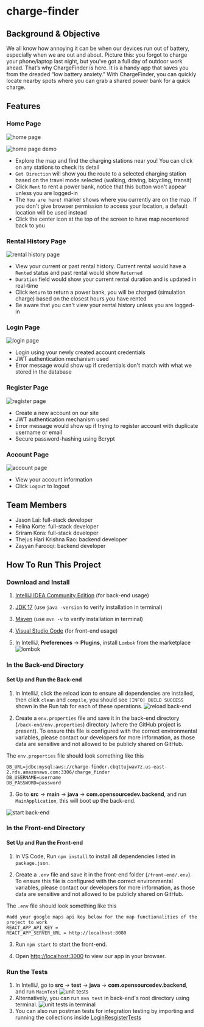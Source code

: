 # charge-finder

## Background & Objective
We all know how annoying it can be when our devices run out of battery, especially when we are out and about. Picture this: you forgot to charge your phone/laptop last night, but you’ve got a full day of outdoor work ahead. That’s why ChargeFinder is here. It is a handy app that saves you from the dreaded “low battery anxiety.” With ChargeFinder, you can quickly locate nearby spots where you can grab a shared power bank for a quick charge.

## Features
### Home Page
![home page](documentation/home%20page.png)

![home page demo](documentation/home%20page%20demo.png)

- Explore the map and find the charging stations near you! You can click on any stations to check its detail
- `Get Direction` will show you the route to a selected charging station based on the travel mode selected (walking, driving, bicycling, transit)
- Click `Rent` to rent a power bank, notice that this button won't appear unless you are logged-in
- The `You are here!` marker shows where you currently are on the map. If you don't give browser permission to access your location, a default location will be used instead
- Click the center icon at the top of the screen to have map recentered back to you

### Rental History Page
![rental history page](documentation/rental%20history%20page.png)

- View your current or past rental history. Current rental would have a `Rented` status and past rental would show `Returned`
- `Duration` field would show your current rental duration and is updated in real-time
- Click `Return` to return a power bank, you will be charged (simulation charge) based on the closest hours you have rented
- Be aware that you can't view your rental history unless you are logged-in

### Login Page
![login page](documentation/login%20page.png)

- Login using your newly created account credentials
- JWT authentication mechanism used
- Error message would show up if credentials don't match with what we stored in the database

### Register Page
![register page](documentation/register%20page.png)

- Create a new account on our site
- JWT authentication mechanism used
- Error message would show up if trying to register account with duplicate username or email
- Secure password-hashing using Bcrypt

### Account Page
![account page](documentation/account%20page.png)

- View your account information
- Click `Logout` to logout

## Team Members
- Jason Lai: full-stack developer
- Felina Korte: full-stack developer
- Sriram Kora: full-stack developer
- Thejus Hari Krishna Rao: backend developer
- Zayyan Farooqi: backend developer

## How To Run This Project
### Download and Install
1. [IntelliJ IDEA Community Edition](https://www.jetbrains.com/idea/download) (for back-end usage)

2. [JDK 17](https://www.oracle.com/java/technologies/javase/jdk17-archive-downloads.html) (use `java -version` to verify installation in terminal)

3. [Maven](https://maven.apache.org/download.cgi) (use `mvn -v` to verify installation in terminal)

4. [Visual Studio Code](https://code.visualstudio.com/download) (for front-end usage)

5. In IntelliJ, **Preferences** -> **Plugins**, install `Lombok` from the marketplace
   ![lombok](documentation/lombok.png)

### In the Back-end Directory

#### Set Up and Run the Back-end
1. In IntelliJ, click the reload icon to ensure all dependencies are installed, then click `clean` and `compile`, you should see `[INFO] BUILD SUCCESS` shown in the Run tab for each of these operations.
   ![reload back-end](documentation/reload%20back-end.png)

2. Create a `env.properties` file and save it in the back-end directory (`/back-end/env.properties`) directory (where the GitHub project is present). To ensure this file is configured with the correct environmental variables, please contact our developers for more information, as those data are sensitive and not allowed to be publicly shared on GitHub.

The `env.properties` file should look something like this

```
DB_URL=jdbc:mysql:aws://charge-finder.cbqttujwav7z.us-east-2.rds.amazonaws.com:3306/charge_finder
DB_USERNAME=username
DB_PASSWORD=password
``` 

3. Go to **src** -> **main** -> **java** -> **com.opensourcedev.backend**, and run `MainApplication`, this will boot up the back-end.

![start back-end](documentation/run%20back-end.png)


### In the Front-end Directory

#### Set Up and Run the Front-end
1. In VS Code, Run `npm install` to install all dependencies listed in `package.json`.

2. Create a `.env` file and save it in the front-end folder (`/front-end/.env`). To ensure this file is configured with the correct environmental variables, please contact our developers for more information, as those data are sensitive and not allowed to be publicly shared on GitHub.

The `.env` file should look something like this

```
#add your google maps api key below for the map functionalities of the project to work
REACT_APP_API_KEY = 
REACT_APP_SERVER_URL = http://localhost:8080
``` 

3. Run `npm start` to start the front-end.

4. Open [http://localhost:3000](http://localhost:3000) to view our app in your browser.

### Run the Tests
1. In IntelliJ, go to **src** -> **test** -> **java** -> **com.opensourcedev.backend**, and run `MainTest`
   ![unit tests](documentation/unit%20tests.png)
2. Alternatively, you can run `mvn test` in back-end's root directory using terminal.
   ![unit tests in terminal](documentation/unit%20tests%20terminal.png)
3. You can also run postman tests for integration testing by importing and running the collections inside [LoginResgisterTests](postman%20tests/Login-register.postman_collection.json)
